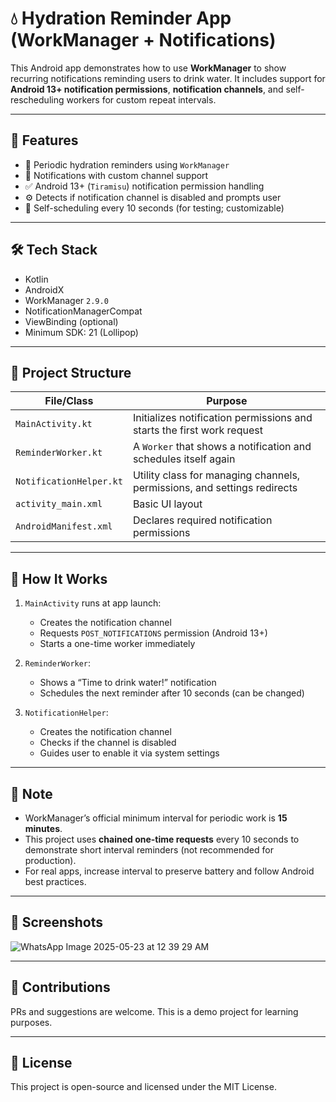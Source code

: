 # 💧 Hydration Reminder App (WorkManager + Notifications)

This Android app demonstrates how to use **WorkManager** to show recurring notifications reminding users to drink water. It includes support for **Android 13+ notification permissions**, **notification channels**, and self-rescheduling workers for custom repeat intervals.

---

## 🚀 Features

- 📅 Periodic hydration reminders using `WorkManager`
- 🔔 Notifications with custom channel support
- ✅ Android 13+ (`Tiramisu`) notification permission handling
- ⚙️ Detects if notification channel is disabled and prompts user
- 🔁 Self-scheduling every 10 seconds (for testing; customizable)

---

## 🛠 Tech Stack

- Kotlin
- AndroidX
- WorkManager `2.9.0`
- NotificationManagerCompat
- ViewBinding (optional)
- Minimum SDK: 21 (Lollipop)

---

## 📂 Project Structure

| File/Class                  | Purpose                                                                 |
|----------------------------|-------------------------------------------------------------------------|
| `MainActivity.kt`          | Initializes notification permissions and starts the first work request |
| `ReminderWorker.kt`        | A `Worker` that shows a notification and schedules itself again         |
| `NotificationHelper.kt`    | Utility class for managing channels, permissions, and settings redirects|
| `activity_main.xml`        | Basic UI layout                                                         |
| `AndroidManifest.xml`      | Declares required notification permissions                             |

---

## 🔧 How It Works

1. `MainActivity` runs at app launch:
   - Creates the notification channel
   - Requests `POST_NOTIFICATIONS` permission (Android 13+)
   - Starts a one-time worker immediately

2. `ReminderWorker`:
   - Shows a “Time to drink water!” notification
   - Schedules the next reminder after 10 seconds (can be changed)

3. `NotificationHelper`:
   - Creates the notification channel
   - Checks if the channel is disabled
   - Guides user to enable it via system settings

---

## 📝 Note

- WorkManager’s official minimum interval for periodic work is **15 minutes**.
- This project uses **chained one-time requests** every 10 seconds to demonstrate short interval reminders (not recommended for production).
- For real apps, increase interval to preserve battery and follow Android best practices.

---

## 📸 Screenshots

![WhatsApp Image 2025-05-23 at 12 39 29 AM](https://github.com/user-attachments/assets/ab9a1590-9733-4f4b-b8ac-58d0057c5469)


---

## 🙌 Contributions

PRs and suggestions are welcome. This is a demo project for learning purposes.

---

## 📄 License

This project is open-source and licensed under the MIT License.
